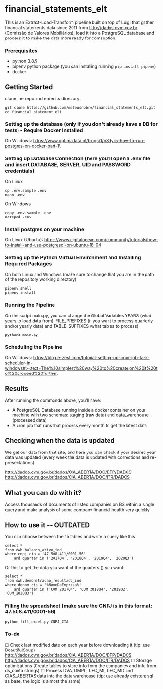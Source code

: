 # financial_statements_elt
This is an Extract-Load-Transform pipeline built on top of Luigi that gather financial statements data since 2011 from http://dados.cvm.gov.br (Comissão de Valores Mobiliários), load it into a PostgreSQL database and process it to make the data more ready for comsuption.

### Prerequisites
- python 3.8.5
- pipenv python package (you can installing running `pip install pipenv`)
- docker


## Getting Started

clone the repo and enter its directory
```
git clone https://github.com/mateusnobre/financial_statements_elt.git
cd financial_statement_elt
```


### Setting up the database (only if you don't already have a DB for tests) - Require Docker Installed

On Windows: 
https://www.optimadata.nl/blogs/1/n8dyr5-how-to-run-postgres-on-docker-part-1\



### Setting up Database Connection (here you'll open a .env file and insert DATABASE, SERVER, UID and PASSWORD credentials)

On Linux 
```
cp .env.sample .env
nano .env
```
On Windows 
```
copy .env.sample .env
notepad .env
````

### Install postgres on your machine

On Linux (Ubuntu):
https://www.digitalocean.com/community/tutorials/how-to-install-and-use-postgresql-on-ubuntu-18-04

### Setting up the Python Virtual Environment and Installing Required Packages


On both Linux and Windows (make sure to change that you are in the path of the repository working directory) 
```
pipenv shell
pipenv install
```

### Running the Pipeline


On the script main.py, you can change the Global Variables YEARS (what years to load data from), FILE_PREFIXES (if you want to process quarterly and/or yearly data) and TABLE_SUFFIXES (what tables to process)

```
python3 main.py
```
### Scheduling the Pipeline


On Windows:
https://blog.e-zest.com/tutorial-setting-up-cron-job-task-scheduler-in-windows#:~:text=The%20simplest%20way%20to%20create,on%20it%20to%20proceed%20further.

## Results
After running the commands above, you'll have:
-   A PostgreSQL Database running inside a docker container on your machine with two schemas: staging (raw data) and data_warehouse (processed data)
-   A cron job that runs that process every month to get the latest data


## Checking when the data is updated
We get our data from that site, and here you can check if your desired year data was updated (every week the data is updated with corrections and re-presentations)

http://dados.cvm.gov.br/dados/CIA_ABERTA/DOC/DFP/DADOS
http://dados.cvm.gov.br/dados/CIA_ABERTA/DOC/ITR/DADOS

## What you can do with it?
Access thousands of documents of listed companies on B3 within a single query and make analysis of some company financial health very quickly


## How to use it -- OUTDATED
You can choose between the 15 tables and write a query like this
```
select *
from dwh.balanco_ativo_ind
where cnpj_cia = '47.508.411/0001-56'
    and quarter in ('2017Q4', '2018Q4', '2019Q4', '2020Q3')
```
Or this to get the data you want of the quarters () you want:

```
select *
from dwh.demonstracao_resultado_ind
where denom_cia = '%NomeDaEmpresa%'
    and quarter in ('CUM_2017Q4', 'CUM_2018Q4', '2019Q2', 'CUM_2020Q3')
```

### Filling the spreadsheet (make sure the CNPJ is in this format: 47.508.411/0001-56) 
```
python fill_excel.py CNPJ_CIA
```


### To-do
☐ Check last modified date on each year before downloading it (tip: use BeautifulSoup)
    http://dados.cvm.gov.br/dados/CIA_ABERTA/DOC/DFP/DADOS
    http://dados.cvm.gov.br/dados/CIA_ABERTA/DOC/ITR/DADOS
☐ Storage optimizations (Create tables to store info from the companies and info from ds_conta strings)
☐ Process DVA, DMPL, DFC_MI, DFC_MD and CIAS_ABERTAS data into the data warehouse (tip: use already existent sql as base, the logic is almost the same)

